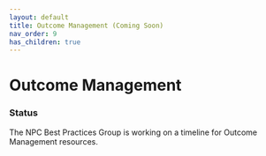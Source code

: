```yaml
---
layout: default
title: Outcome Management (Coming Soon)
nav_order: 9
has_children: true
---
```

# Outcome Management
### Status

The NPC Best Practices Group is working on a timeline for Outcome Management resources.
